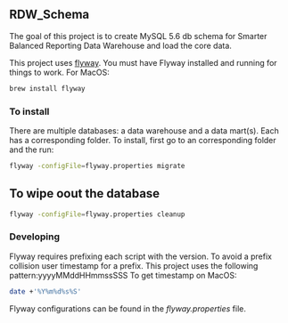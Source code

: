 
## RDW_Schema 
The goal of this project is to create MySQL 5.6 db schema for Smarter Balanced Reporting Data Warehouse and load the core data.

This project uses [flyway](https://flywaydb.org/getstarted). You must have Flyway installed and running for things to work. For MacOS: 
```bash
brew install flyway 
```

### To install
There are multiple databases: a data warehouse and a data mart(s). Each has a corresponding folder. To install, first go to an corresponding folder and the run:
```bash
flyway -configFile=flyway.properties migrate
```

## To wipe oout the database
```bash
flyway -configFile=flyway.properties cleanup
```

### Developing
Flyway requires prefixing each script with the version. To avoid a prefix collision user timestamp for a prefix. This project uses the following pattern:yyyyMMddHHmmssSSS
To get timestamp on MacOS:

```bash
date +'%Y%m%d%s%S'
```

Flyway configurations can be found in the _flyway.properties_ file. 